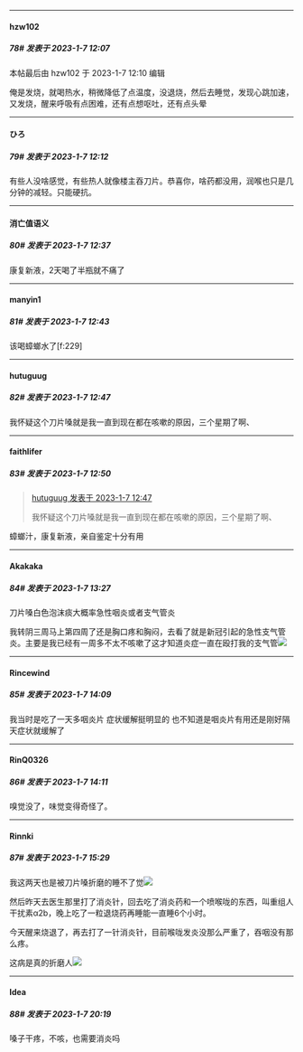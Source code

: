 

*****

####  hzw102  
##### 78#       发表于 2023-1-7 12:07

 本帖最后由 hzw102 于 2023-1-7 12:10 编辑 

俺是发烧，就喝热水，稍微降低了点温度，没退烧，然后去睡觉，发现心跳加速，又发烧，醒来呼吸有点困难，还有点想呕吐，还有点头晕

*****

####  ひろ  
##### 79#       发表于 2023-1-7 12:12

有些人没啥感觉，有些热人就像楼主吞刀片。恭喜你，啥药都没用，润喉也只是几分钟的减轻。只能硬抗。



*****

####  消亡值语义  
##### 80#       发表于 2023-1-7 12:37

康复新液，2天喝了半瓶就不痛了



*****

####  manyin1  
##### 81#       发表于 2023-1-7 12:43

该喝蟑螂水了[f:229]

*****

####  hutuguug  
##### 82#       发表于 2023-1-7 12:47

我怀疑这个刀片嗓就是我一直到现在都在咳嗽的原因，三个星期了啊、

*****

####  faithlifer  
##### 83#       发表于 2023-1-7 12:50

<blockquote><a href="httphttps://bbs.saraba1st.com/2b/forum.php?mod=redirect&amp;goto=findpost&amp;pid=59242162&amp;ptid=2111792" target="_blank">hutuguug 发表于 2023-1-7 12:47</a>

我怀疑这个刀片嗓就是我一直到现在都在咳嗽的原因，三个星期了啊、</blockquote>
蟑螂汁，康复新液，亲自鉴定十分有用



*****

####  Akakaka  
##### 84#       发表于 2023-1-7 13:27

刀片嗓白色泡沫痰大概率急性咽炎或者支气管炎

我转阴三周马上第四周了还是胸口疼和胸闷，去看了就是新冠引起的急性支气管炎。主要是我已经有一周多不太不咳嗽了这才知道炎症一直在殴打我的支气管<img src="https://static.saraba1st.com/image/smiley/face2017/143.png" referrerpolicy="no-referrer">



*****

####  Rincewind  
##### 85#       发表于 2023-1-7 14:09

我当时是吃了一天多咽炎片
症状缓解挺明显的
也不知道是咽炎片有用还是刚好隔天症状就缓解了

*****

####  RinQ0326  
##### 86#       发表于 2023-1-7 14:11

嗅觉没了，味觉变得奇怪了。



*****

####  Rinnki  
##### 87#       发表于 2023-1-7 15:29

我这两天也是被刀片嗓折磨的睡不了觉<img src="https://static.saraba1st.com/image/smiley/face2017/001.png" referrerpolicy="no-referrer">

然后昨天去医生那里打了消炎针，回去吃了消炎药和一个喷喉咙的东西，叫重组人干扰素α2b，晚上吃了一粒退烧药再睡能一直睡6个小时。

今天醒来烧退了，再去打了一针消炎针，目前喉咙发炎没那么严重了，吞咽没有那么疼。

这病是真的折磨人<img src="https://static.saraba1st.com/image/smiley/face2017/001.png" referrerpolicy="no-referrer">



*****

####  Idea  
##### 88#       发表于 2023-1-7 20:19

嗓子干疼，不咳，也需要消炎吗

